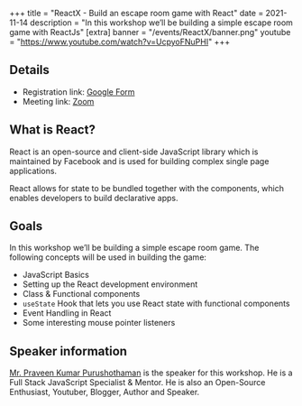 +++
title = "ReactX - Build an escape room game with React"
date = 2021-11-14
description = "In this workshop we’ll be building a simple escape room game with ReactJs"
[extra]
banner = "/events/ReactX/banner.png"
youtube = "https://www.youtube.com/watch?v=UcpyoFNuPHI"
+++

## Details

-   Registration link: [Google
    Form](https://www.google.com/url?q=https://docs.google.com/forms/d/e/1FAIpQLSdUFgBIP-B8-sprFmXYsM2Ohnw7jvla0Blzong8LP-oZg0a5A/viewform?vc%3D0%26c%3D0%26w%3D1%26flr%3D0%26usp%3Dmail_form_link&source=gmail&ust=1636656883975000&usg=AFQjCNFVpKTFHqH_OZ-SqAR2_2AkJaVeJg)
-   Meeting link:
    [Zoom](https://zoom.us/j/99390700796?pwd=K2VVZTFiTUtGNEg0NS9jeCt5d2V0QT09)

## What is React?

React is an open-source and client-side JavaScript library which is
maintained by Facebook and is used for building complex single page
applications.

React allows for state to be bundled together with the components, which
enables developers to build declarative apps.

## Goals

In this workshop we’ll be building a simple escape room game. The
following concepts will be used in building the game:

-   JavaScript Basics
-   Setting up the React development environment
-   Class & Functional components
-   `useState` Hook that lets you use React state with functional components
-   Event Handling in React
-   Some interesting mouse pointer listeners

## Speaker information

[Mr. Praveen Kumar Purushothaman](https://praveen.science/) is the
speaker for this workshop. He is a Full Stack JavaScript Specialist &
Mentor. He is also an Open-Source Enthusiast, Youtuber, Blogger, Author
and Speaker.
